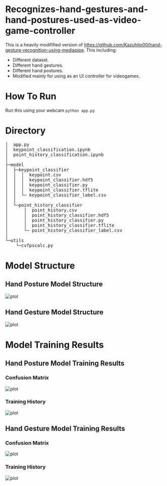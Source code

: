 # Recognizes-hand-gestures-and-hand-postures-used-as-video-game-controller
This is a heavily modifified version of https://github.com/Kazuhito00/hand-gesture-recognition-using-mediapipe.
This including:
* Different dataset.
* Different hand gestures.
* Different hand postures.
* Modified mainly for using as an UI controller for videogames.

# How To Run
Run this using your webcam
`python app.py`

# Directory
<pre>
│  app.py
│  keypoint_classification.ipynb
│  point_history_classification.ipynb
│  
├─model
│  ├─keypoint_classifier
│  │  │  keypoint.csv
│  │  │  keypoint_classifier.hdf5
│  │  │  keypoint_classifier.py
│  │  │  keypoint_classifier.tflite
│  │  └─ keypoint_classifier_label.csv
│  │          
│  └─point_history_classifier
│      │  point_history.csv
│      │  point_history_classifier.hdf5
│      │  point_history_classifier.py
│      │  point_history_classifier.tflite
│      └─ point_history_classifier_label.csv
│          
└─utils
    └─cvfpscalc.py
</pre>

# Model Structure
## Hand Posture Model Structure
![plot](graph/HandPostureModelArchitecture.png)
## Hand Gesture Model Structure
![plot](graph/HandGestureModelArchitecture.png)

# Model Training Results
## Hand Posture Model Training Results
### Confusion Matrix
![plot](graph/HandPostureModelConfusionMatrix.png)
### Training History
![plot](graph/HandPostureModelTrainingHistory.png)

## Hand Gesture Model Training Results
### Confusion Matrix
![plot](graph/HandGestureModelConfusionMatrix.png)
### Training History
![plot](graph/HandGestureModelTrainingHistory.png)
